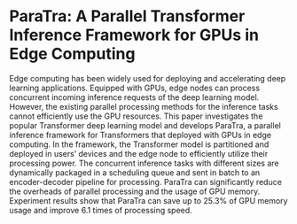 # ParaTra: A Parallel Transformer Inference Framework for GPUs in Edge Computing

Edge computing has been widely used for deploying and accelerating deep learning applications. Equipped with GPUs, edge nodes can process concurrent incoming inference requests of the deep learning model. However, the existing parallel processing methods for the inference tasks cannot efficiently use the GPU resources. This paper investigates the popular Transformer deep learning model and develops ParaTra, a parallel inference framework for Transformers that deployed with GPUs in edge computing. In the framework, the Transformer model is partitioned and deployed in users’ devices and the edge node to efficiently utilize their processing power. The concurrent inference tasks with different sizes are dynamically packaged in a scheduling queue and sent in batch to an encoder-decoder pipeline for processing. ParaTra can significantly reduce the overheads of parallel processing and the usage of GPU memory. Experiment results show that ParaTra can save up to 25.3% of GPU memory usage and improve 6.1 times of processing speed.

